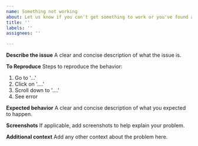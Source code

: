 ```yaml
---
name: Something not working
about: Let us know if you can't get something to work or you've found a bug
title: ''
labels: ''
assignees: ''

---
```


<!--
Have you checked the [FAQ section](https://github.com/dvanoni/notero#frequently-asked-questions) in the README? There may already be an answer for you there. If there isn't, please provide the info below!
-->

**Describe the issue**
A clear and concise description of what the issue is.

**To Reproduce**
Steps to reproduce the behavior:
1. Go to '...'
2. Click on '....'
3. Scroll down to '....'
4. See error

**Expected behavior**
A clear and concise description of what you expected to happen.

**Screenshots**
If applicable, add screenshots to help explain your problem.

**Additional context**
Add any other context about the problem here.

